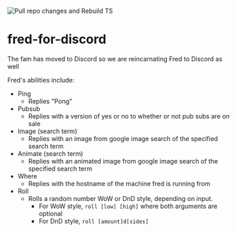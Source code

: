 ![Pull repo changes and Rebuild TS](https://github.com/allygator/fred-for-discord/workflows/Pull%20repo%20changes%20and%20Rebuild%20TS/badge.svg)

# fred-for-discord

The fam has moved to Discord so we are reincarnating Fred to Discord as well

Fred's abilities include:

- Ping
  - Replies "Pong"
- Pubsub
  - Replies with a version of yes or no to whether or not pub subs are on sale
- Image (search term)
  - Replies with an image from google image search of the specified search term
- Animate (search term)
  - Replies with an animated image from google image search of the specified search term
- Where
  - Replies with the hostname of the machine fred is running from
- Roll
  - Rolls a random number WoW or DnD style, depending on input.
    - For WoW style, `roll [low] [high]` where both arguments are optional
    - For DnD style, `roll [amount]d[sides]`
